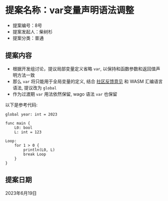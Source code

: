# 提案名称：var变量声明语法调整

- 提案编号：8号
- 提案发起人：柴树杉
- 提案分类：普通

## 提案内容

- 根据开发组讨论，提议局部变量定义省略 `var`, 以保持和函数参数和返回值声明方法一致
- 那么 `var` 将只能用于全局变量的定义, 结合 [社区反馈意见](https://zh-lang.osanswer.net/t/topic/239/15) 和 WASM 汇编语言语法, 提议改为 `global`
- 作为过渡期 `var` 用法依然保留, wago 语法 `var` 也保留

以下是参考代码:

```
global year: int = 2023

func main {
	L0: bool
	L: int = 123

Loop:
	for 1 > 0 {
		println(L0, L)
		break Loop
	}
}
```

## 提案日期

2023年6月19日
